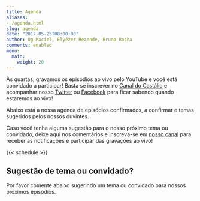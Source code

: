 ```yaml
---
title: Agenda
aliases:
- /agenda.html
slug: agenda
date: "2017-05-25T08:00:00"
author: Og Maciel, Elyézer Rezende, Bruno Rocha
comments: enabled
menu:
  main:
    weight: 20
---
```


Às quartas, gravamos os episódios ao vivo pelo YouTube e você está convidado a
participar!  Basta se inscrever no [Canal do
Castálio](http://youtube.com/c/CastalioPodcast) e acompanhar nosso
[Twitter](http://twitter.com/castaliopod) ou
[Facebook](http://facebook.com/castaliopod) para ficar sabendo quando estaremos
ao vivo!

Abaixo está a nossa agenda de episódios confirmados, a confirmar e temas sugeridos
pelos nossos ouvintes.

Caso você tenha alguma sugestão para o nosso próximo tema ou convidado, deixe
aqui nos comentários e inscreva-se em [nosso
canal](http://youtube.com/c/CastalioPodcast) para receber as notificações e
participar das gravações ao vivo!

{{< schedule >}}

Sugestão de tema ou convidado?
------------------------------
Por favor comente abaixo sugerindo um tema ou convidado para nossos próximos
episódios.
